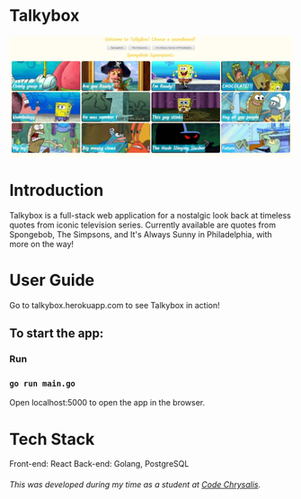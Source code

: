 # Talkybox
<img  src="./talkybox.JPG" alt="demo">

<h1 id="intro">Introduction</h1>
Talkybox is a full-stack web application for a nostalgic look back at timeless quotes from iconic television series. Currently available are quotes from Spongebob, The Simpsons, and It's Always Sunny in Philadelphia, with more on the way!

<h1 id="user_guide">User Guide</h1>
Go to talkybox.herokuapp.com to see Talkybox in action!

## To start the app:

### Run

### `go run main.go`

Open localhost:5000 to open the app in the browser.
<h1 id="tech_stack">Tech Stack</h1>
Front-end: React
Back-end: Golang, PostgreSQL

<h6>This was developed during my time as a student at <a href="https://github.com/codechrysalis">Code Chrysalis</a>.</h6>